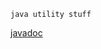     java utility stuff

[javadoc][1]


[1]: http://bjarneh.github.com/libb/doc/index.html "libb doc"
